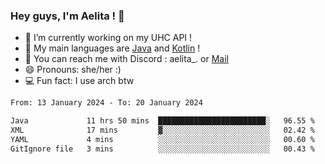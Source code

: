 ### Hey guys, I'm Aelita ! 👋

- 🔭 I’m currently working on my UHC API !
- 🌱 My main languages are [Java](https://www.oracle.com/java/) and [Kotlin](https://kotlinlang.org/) !
- 💬 You can reach me with Discord : aelita_. or [Mail](mailto:pro.shinobuu@gmail.com)
- 😄 Pronouns: she/her :) 
- 💻 Fun fact: I use arch btw

<!--START_SECTION:waka-->

```txt
From: 13 January 2024 - To: 20 January 2024

Java             11 hrs 50 mins  ████████████████████████░   96.55 %
XML              17 mins         ▓░░░░░░░░░░░░░░░░░░░░░░░░   02.42 %
YAML             4 mins          ░░░░░░░░░░░░░░░░░░░░░░░░░   00.60 %
GitIgnore file   3 mins          ░░░░░░░░░░░░░░░░░░░░░░░░░   00.43 %
```

<!--END_SECTION:waka-->
